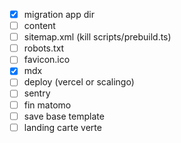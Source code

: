 - [x] migration app dir
- [ ] content
- [ ] sitemap.xml (kill scripts/prebuild.ts)
- [ ] robots.txt
- [ ] favicon.ico
- [x] mdx
- [ ] deploy (vercel or scalingo)
- [ ] sentry
- [ ] fin matomo
- [ ] save base template
- [ ] landing carte verte
